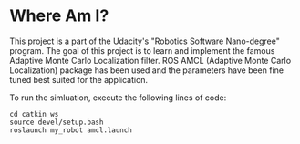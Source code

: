 # Where Am I?

This project is a part of the Udacity's "Robotics Software Nano-degree" program. The goal of this project is to learn and implement the famous Adaptive Monte Carlo Localization filter. ROS AMCL (Adaptive Monte Carlo Localization) package has been used and the parameters have been fine tuned best suited for the application.

To run the simluation, execute the following lines of code:

```
cd catkin_ws
source devel/setup.bash
roslaunch my_robot amcl.launch
```
